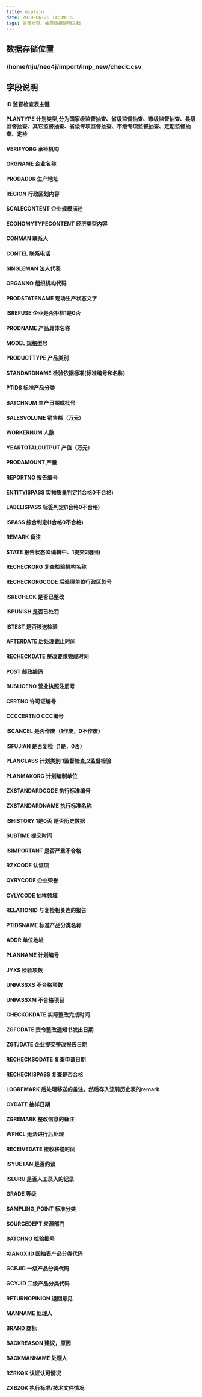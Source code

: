 ```yaml
---
title: explain
date: 2018-06-26 14:39:35
tags: 监督检查、抽查数据说明文档
---
```

## 数据存储位置

### /home/nju/neo4j/import/imp_new/check.csv

## 字段说明

#### ID 监督检查表主键
#### PLANTYPE  计划类型,分为国家级监督抽查、省级监督抽查、市级监督抽查、县级监督抽查、其它监督抽查、省级专项监督抽查、市级专项监督抽查、定期监督抽查、定检
#### VERIFYORG  承检机构
#### ORGNAME  企业名称
#### PRODADDR  生产地址
#### REGION  行政区划内容
#### SCALECONTENT  企业规模描述
#### ECONOMYTYPECONTENT  经济类型内容
#### CONMAN  联系人
#### CONTEL  联系电话
#### SINGLEMAN  法人代表
#### ORGANNO  组织机构代码
#### PRODSTATENAME  现场生产状态文字
#### ISREFUSE  企业是否拒检1是0否
#### PRODNAME  产品具体名称
#### MODEL  规格型号
#### PRODUCTTYPE  产品类别
#### STANDARDNAME  检验依据标准(标准编号和名称)
#### PTIDS  标准产品分类
#### BATCHNUM  生产日期或批号
#### SALESVOLUME  销售额（万元）
#### WORKERNUM  人数
#### YEARTOTALOUTPUT  产值（万元）
#### PRODAMOUNT  产量
#### REPORTNO  报告编号
#### ENTITYISPASS  实物质量判定(1合格0不合格)
#### LABELISPASS  标签判定(1合格0不合格)
#### ISPASS  综合判定(1合格0不合格)
#### REMARK  备注
#### STATE  报告状态(0编辑中、1提交2退回)
#### RECHECKORG  复查检验机构名称
#### RECHECKORGCODE  后处理单位行政区划号
#### ISRECHECK  是否已整改
#### ISPUNISH  是否已处罚
#### ISTEST  是否移送检验
#### AFTERDATE  后处理截止时间
#### RECHECKDATE  整改要求完成时间
#### POST  邮政编码
#### BUSLICENO  营业执照注册号
#### CERTNO  许可证编号
#### CCCCERTNO  CCC编号
#### ISCANCEL  是否作废（1作废，0不作废）
#### ISFUJIAN  是否复检（1是，0否）
#### PLANCLASS  计划类别 1监督检查,2监督检验
#### PLANMAKORG  计划编制单位
#### ZXSTANDARDCODE  执行标准编号
#### ZXSTANDARDNAME  执行标准名称
#### ISHISTORY  1是0否  是否历史数据
#### SUBTIME  提交时间
#### ISIMPORTANT  是否严重不合格
#### RZXCODE  认证项
#### QYRYCODE  企业荣誉
#### CYLYCODE  抽样领域
#### RELATIONID  与复检相关连的报告
#### PTIDSNAME  标准产品分类名称
#### ADDR  单位地址
#### PLANNAME  计划编号
#### JYXS  检验项数
#### UNPASSXS  不合格项数
#### UNPASSXM  不合格项目
#### CHECKOKDATE  实际整改完成时间
#### ZGFCDATE  责令整改通知书发出日期
#### ZGTJDATE  企业提交整改报告日期
#### RECHECKSQDATE  复查申请日期
#### RECHECKISPASS  复查是否合格
#### LOGREMARK  后处理移送的备注，然后存入流转历史表的remark
#### CYDATE  抽样日期
#### ZGREMARK  整改信息的备注
#### WFHCL  无法进行后处理
#### RECEIVEDATE  接收移送时间
#### ISYUETAN  是否约谈
#### ISLURU  是否人工录入的记录
#### GRADE  等级
#### SAMPLING_POINT  标准分类
#### SOURCEDEPT  来源部门
#### BATCHNO  检验批号
#### XIANGXIID  国抽表产品分类代码
#### GCEJID  一级产品分类代码
#### GCYJID  二级产品分类代码
#### RETURNOPINION  退回意见
#### MANNAME  处理人
#### BRAND  商标
#### BACKREASON  建议，原因
#### BACKMANNAME  处理人
#### RZRKQK  认证认可情况
#### ZXBZQK  执行标准/技术文件情况
